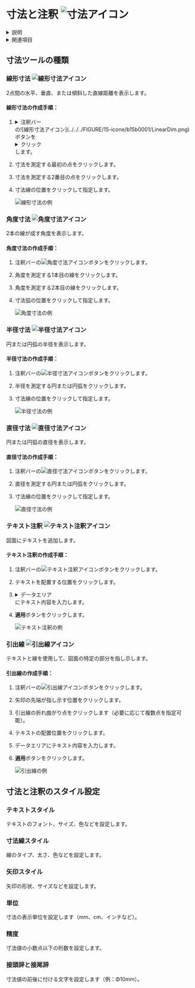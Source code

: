 # 寸法と注釈 ![寸法アイコン](../../../FIGURE/15-icone/b15b0001/Dimension.png)

<details>
<summary>説明</summary>

図面に寸法線や注釈を追加するためのツールです。長さ、角度、半径、直径などの寸法を表示したり、テキスト注釈やシンボルを追加したりできます。

寸法の作成には、図面上の点や線などのオブジェクトを選択し、適切な寸法ツールを適用します。
</details>

<details>
<summary>関連項目</summary>

* [コントロール- キー - 指示](../_HTM_PARTI/H1-barreS-C.md#コントロール-キー-指示)
* [ビューの管理](../../../_USO-bSuiteComuni/Gestione-viste.md)
* [オブジェクトの表示方法](../../../_USO-bSuiteComuni/visualiz-oggetti.md)
* [平面図形または3D図形を作成する](../02-Nozioni/Dis-figure.md#平面図形または3D図形を作成する)

**描画の概念：**
* [構成平面](../02-Nozioni/PianoCostr.md)
* [オブジェクトを操作する](../02-Nozioni/oggetti.md#オブジェクトを操作する)
</details>

## 寸法ツールの種類

### 線形寸法 ![線形寸法アイコン](../../../FIGURE/15-icone/b15b0001/LinearDim.png)

2点間の水平、垂直、または傾斜した直線距離を表示します。

#### 線形寸法の作成手順：

1. <details><summary>注釈バー</summary>注釈ツールを一覧表示するバー。</details>の![線形寸法アイコン](../../../FIGURE/15-icone/b15b0001/LinearDim.png)ボタンを<details><summary>クリック</summary>（1）画面上のポインタの下にあるオブジェクト（アイコン、ボタンなど）の上でマウスボタンを押す（そしてすぐに離す）行為を示します。（2）（動詞）選択したコマンドの機能を有効にするため、マウスの左ボタンを押してすぐに離します。</details>します。
2. 寸法を測定する最初の点をクリックします。
3. 寸法を測定する2番目の点をクリックします。
4. 寸法線の位置をクリックして指定します。

   ![線形寸法の例](../../../FIGURE/10-videateComplete/arte4/b10b0512.gif)

### 角度寸法 ![角度寸法アイコン](../../../FIGURE/15-icone/b15b0001/AngleDim.png)

2本の線が成す角度を表示します。

#### 角度寸法の作成手順：

1. 注釈バーの![角度寸法アイコン](../../../FIGURE/15-icone/b15b0001/AngleDim.png)ボタンをクリックします。
2. 角度を測定する1本目の線をクリックします。
3. 角度を測定する2本目の線をクリックします。
4. 寸法弧の位置をクリックして指定します。

   ![角度寸法の例](../../../FIGURE/10-videateComplete/arte4/b10b0513.gif)

### 半径寸法 ![半径寸法アイコン](../../../FIGURE/15-icone/b15b0001/RadiusDim.png)

円または円弧の半径を表示します。

#### 半径寸法の作成手順：

1. 注釈バーの![半径寸法アイコン](../../../FIGURE/15-icone/b15b0001/RadiusDim.png)ボタンをクリックします。
2. 半径を測定する円または円弧をクリックします。
3. 寸法線の位置をクリックして指定します。

   ![半径寸法の例](../../../FIGURE/10-videateComplete/arte4/b10b0514.gif)

### 直径寸法 ![直径寸法アイコン](../../../FIGURE/15-icone/b15b0001/DiameterDim.png)

円または円弧の直径を表示します。

#### 直径寸法の作成手順：

1. 注釈バーの![直径寸法アイコン](../../../FIGURE/15-icone/b15b0001/DiameterDim.png)ボタンをクリックします。
2. 直径を測定する円または円弧をクリックします。
3. 寸法線の位置をクリックして指定します。

   ![直径寸法の例](../../../FIGURE/10-videateComplete/arte4/b10b0515.gif)

### テキスト注釈 ![テキスト注釈アイコン](../../../FIGURE/15-icone/b15b0001/Text.png)

図面にテキストを追加します。

#### テキスト注釈の作成手順：

1. 注釈バーの![テキスト注釈アイコン](../../../FIGURE/15-icone/b15b0001/Text.png)ボタンをクリックします。
2. テキストを配置する位置をクリックします。
3. <details><summary>データエリア</summary>データ入力用の特定のエリアを定義する一般的な用語です。</details>にテキスト内容を入力します。
4. **適用**ボタンをクリックします。

   ![テキスト注釈の例](../../../FIGURE/10-videateComplete/arte4/b10b0516.gif)

### 引出線 ![引出線アイコン](../../../FIGURE/15-icone/b15b0001/Leader.png)

テキストと線を使用して、図面の特定の部分を指し示します。

#### 引出線の作成手順：

1. 注釈バーの![引出線アイコン](../../../FIGURE/15-icone/b15b0001/Leader.png)ボタンをクリックします。
2. 矢印の先端が指し示す位置をクリックします。
3. 引出線の折れ曲がり点をクリックします（必要に応じて複数点を指定可能）。
4. テキストの配置位置をクリックします。
5. データエリアにテキスト内容を入力します。
6. **適用**ボタンをクリックします。

   ![引出線の例](../../../FIGURE/10-videateComplete/arte4/b10b0517.gif)

## 寸法と注釈のスタイル設定

### テキストスタイル
テキストのフォント、サイズ、色などを設定します。

### 寸法線スタイル
線のタイプ、太さ、色などを設定します。

### 矢印スタイル
矢印の形状、サイズなどを設定します。

### 単位
寸法の表示単位を設定します（mm、cm、インチなど）。

### 精度
寸法値の小数点以下の桁数を設定します。

### 接頭辞と接尾辞
寸法値の前後に付ける文字を設定します（例：Φ10mm）。 